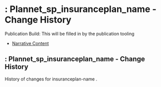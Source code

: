 # : Plannet\_sp\_insuranceplan\_name - Change History

Publication Build: This will be filled in by the publication tooling

* [Narrative Content](SearchParameter-insuranceplan-name.html)

## : Plannet\_sp\_insuranceplan\_name - Change History

History of changes for insuranceplan-name .